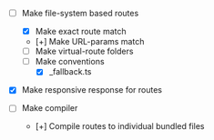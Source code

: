 - [ ] Make file-system based routes
  + [x] Make exact route match
  + [+] Make URL-params match
  + [ ] Make virtual-route folders
  + [ ] Make conventions
    + [x] \_fallback.ts

- [x] Make responsive response for routes

- [ ] Make compiler
  + [+] Compile routes to individual bundled files
